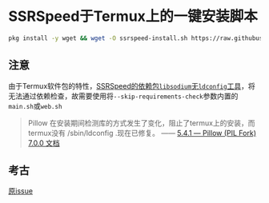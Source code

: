 # SSRSpeed于Termux上的一键安装脚本
```bash
pkg install -y wget && wget -O ssrspeed-install.sh https://raw.githubusercontent.com/w311ang/SSRSpeed-script/master/install.sh && bash ssrspeed-install.sh
```
## 注意
由于Termux软件包的特性，[SSRSpeed的依赖包`libsodium`无`ldconfig`工具](https://www.osgeo.cn/pillow/releasenotes/5.4.1.html)，将无法通过依赖检查，故需要使用将`--skip-requirements-check`参数内置的`main.sh`或`web.sh`
> Pillow 在安装期间检测库的方式发生了变化，阻止了termux上的安装，而termux没有 /sbin/ldconfig .现在已修复。 —— [5.4.1 — Pillow (PIL Fork) 7.0.0 文档](https://www.osgeo.cn/pillow/releasenotes/5.4.1.html)
## 考古
[原issue](https://github.com/NyanChanMeow/SSRSpeed/issues/108)
